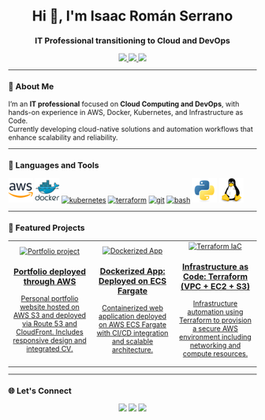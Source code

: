 <h1 align="center">Hi 👋, I'm Isaac Román Serrano</h1>
<h3 align="center">IT Professional transitioning to Cloud and DevOps</h3>

<p align="center">
  <a href="https://isaacromanserrano.dev/" target="_blank">
    <img src="https://img.shields.io/badge/Website-isaacromanserrano.dev-0078D4?style=flat-square&logo=google-chrome&logoColor=white" />
  </a>
  <a href="mailto:isaacromanserrano@gmail.com">
    <img src="https://img.shields.io/badge/Email-isaacromanserrano%40gmail.com-D14836?style=flat-square&logo=gmail&logoColor=white" />
  </a>
  <a href="https://linkedin.com/in/isaacromanserrano" target="_blank">
    <img src="https://img.shields.io/badge/LinkedIn-Isaac%20Román%20Serrano-0A66C2?style=flat-square&logo=linkedin&logoColor=white" />
  </a>
</p>

---

### 🚀 About Me

I’m an **IT professional** focused on **Cloud Computing and DevOps**, with hands-on experience in AWS, Docker, Kubernetes, and Infrastructure as Code.  
Currently developing cloud-native solutions and automation workflows that enhance scalability and reliability.

---

### 🧰 Languages and Tools

<p align="left">
  <a href="https://aws.amazon.com/" target="_blank"><img src="https://raw.githubusercontent.com/devicons/devicon/master/icons/amazonwebservices/amazonwebservices-original-wordmark.svg" alt="aws" width="50" height="50"/></a>
  <a href="https://www.docker.com/" target="_blank"><img src="https://raw.githubusercontent.com/devicons/devicon/master/icons/docker/docker-original-wordmark.svg" alt="docker" width="50" height="50"/></a>
  <a href="https://kubernetes.io/" target="_blank"><img src="https://www.vectorlogo.zone/logos/kubernetes/kubernetes-icon.svg" alt="kubernetes" width="50" height="50"/></a>
  <a href="https://www.terraform.io/" target="_blank"><img src="https://www.vectorlogo.zone/logos/terraformio/terraformio-icon.svg" alt="terraform" width="50" height="50"/></a>
  <a href="https://git-scm.com/" target="_blank"><img src="https://www.vectorlogo.zone/logos/git-scm/git-scm-icon.svg" alt="git" width="50" height="50"/></a>
  <a href="https://www.gnu.org/software/bash/" target="_blank"><img src="https://www.vectorlogo.zone/logos/gnu_bash/gnu_bash-icon.svg" alt="bash" width="50" height="50"/></a>
  <a href="https://www.python.org/" target="_blank"><img src="https://raw.githubusercontent.com/devicons/devicon/master/icons/python/python-original.svg" alt="python" width="50" height="50"/></a>
  <a href="https://www.linux.org/" target="_blank"><img src="https://raw.githubusercontent.com/devicons/devicon/master/icons/linux/linux-original.svg" alt="linux" width="50" height="50"/></a>
</p>

---

### 💼 Featured Projects

<table>
  <tr>
    <td width="33%" align="center">
      <a href="https://github.com/IsaacRomanSerrano/portfolio" target="_blank">
        <img src="https://github.com/IsaacRomanSerrano/portfolio/blob/main/preview.png" alt="Portfolio project" width="100%" />
        <h3>Portfolio deployed through AWS</h3>
        <p>Personal portfolio website hosted on AWS S3 and deployed via Route 53 and CloudFront. Includes responsive design and integrated CV.</p>
      </a>
    </td>
    <td width="33%" align="center">
      <a href="#" target="_blank">
        <img src="https://user-images.githubusercontent.com/placeholder/docker-app.png" alt="Dockerized App" width="100%" />
        <h3>Dockerized App: Deployed on ECS Fargate</h3>
        <p>Containerized web application deployed on AWS ECS Fargate with CI/CD integration and scalable architecture.</p>
      </a>
    </td>
    <td width="33%" align="center">
      <a href="#" target="_blank">
        <img src="https://user-images.githubusercontent.com/placeholder/terraform.png" alt="Terraform IaC" width="100%" />
        <h3>Infrastructure as Code: Terraform (VPC + EC2 + S3)</h3>
        <p>Infrastructure automation using Terraform to provision a secure AWS environment including networking and compute resources.</p>
      </a>
    </td>
  </tr>
</table>

---

### 🌐 Let's Connect
<p align="center">
  <a href="https://linkedin.com/in/isaacromanserrano" target="_blank"><img src="https://img.shields.io/badge/LinkedIn-Connect-blue?style=for-the-badge&logo=linkedin" /></a>
  <a href="mailto:isaacromanserrano@gmail.com"><img src="https://img.shields.io/badge/Email-Contact-red?style=for-the-badge&logo=gmail" /></a>
  <a href="https://isaacromanserrano.dev/" target="_blank"><img src="https://img.shields.io/badge/Website-Visit-0078D4?style=for-the-badge&logo=google-chrome" /></a>
</p>
